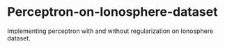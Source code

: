 # Perceptron-on-Ionosphere-dataset
Implementing perceptron with and without regularization on Ionosphere dataset.
